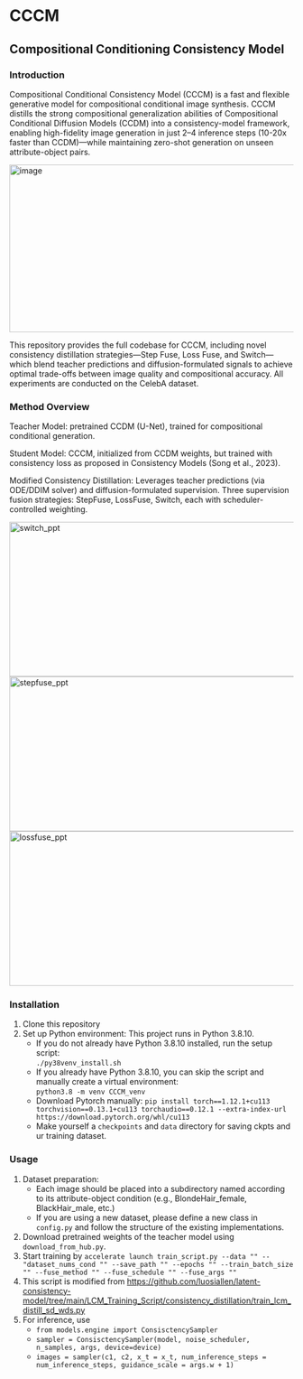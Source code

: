 # CCCM
## Compositional Conditioning Consistency Model
### Introduction
Compositional Conditional Consistency Model (CCCM) is a fast and flexible generative model for compositional conditional image synthesis. CCCM distills the strong compositional generalization abilities of Compositional Conditional Diffusion Models (CCDM) into a consistency-model framework, enabling high-fidelity image generation in just 2–4 inference steps (10-20x faster than CCDM)—while maintaining zero-shot generation on unseen attribute-object pairs.

<img width="627" height="297" alt="image" src="https://github.com/user-attachments/assets/d3d38739-d960-4f0c-ad3c-f5b89ba88bd1" />

This repository provides the full codebase for CCCM, including novel consistency distillation strategies—Step Fuse, Loss Fuse, and Switch—which blend teacher predictions and diffusion-formulated signals to achieve optimal trade-offs between image quality and compositional accuracy.
All experiments are conducted on the CelebA dataset.

### Method Overview
Teacher Model: pretrained CCDM (U-Net), trained for compositional conditional generation.

Student Model: CCCM, initialized from CCDM weights, but trained with consistency loss as proposed in Consistency Models (Song et al., 2023).

Modified Consistency Distillation:
Leverages teacher predictions (via ODE/DDIM solver) and diffusion-formulated supervision.
Three supervision fusion strategies: StepFuse, LossFuse, Switch, each with scheduler-controlled weighting.

<img width="636" height="274" alt="switch_ppt" src="https://github.com/user-attachments/assets/2a93e821-2537-4d84-9578-2f4e6fdfe104" />
<img width="636" height="274" alt="stepfuse_ppt" src="https://github.com/user-attachments/assets/77847c5a-f256-4e5f-b977-d7ed1c02786e" />
<img width="636" height="274" alt="lossfuse_ppt" src="https://github.com/user-attachments/assets/21ed0653-27e8-4d6b-81fe-1f9032951c6a" />

### Installation
1. Clone this repository
2. Set up Python environment: This project runs in Python 3.8.10.  
   - If you do not already have Python 3.8.10 installed, run the setup script:  
     `./py38venv_install.sh`  
   - If you already have Python 3.8.10, you can skip the script and manually create a virtual environment:  
     `python3.8 -m venv CCCM_venv`
   - Download Pytorch manually:
     `pip install torch==1.12.1+cu113 torchvision==0.13.1+cu113 torchaudio==0.12.1 --extra-index-url https://download.pytorch.org/whl/cu113`
   - Make yourself a `checkpoints` and `data` directory for saving ckpts and ur training dataset.
   
### Usage
1. Dataset preparation:
   - Each image should be placed into a subdirectory named according to its attribute-object condition (e.g., BlondeHair_female, BlackHair_male, etc.)
   - If you are using a new dataset, please define a new class in `config.py` and follow the structure of the existing implementations.
2. Download pretrained weights of the teacher model using `download_from_hub.py`.
3. Start training by `accelerate launch train_script.py --data "" -- "dataset_nums_cond "" --save_path "" --epochs "" --train_batch_size "" --fuse_method "" --fuse_schedule "" --fuse_args ""`
4. This script is modified from https://github.com/luosiallen/latent-consistency-model/tree/main/LCM_Training_Script/consistency_distillation/train_lcm_distill_sd_wds.py
5. For inference, use
   - `from models.engine import ConsisctencySampler`
   - `sampler = ConsisctencySampler(model, noise_scheduler, n_samples, args, device=device)`
   - `images = sampler(c1, c2, x_t = x_t, num_inference_steps = num_inference_steps, guidance_scale = args.w + 1)`
